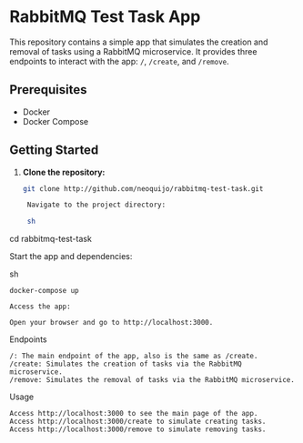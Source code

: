 # RabbitMQ Test Task App

This repository contains a simple app that simulates the creation and removal of tasks using a RabbitMQ microservice. It provides three endpoints to interact with the app: `/`, `/create`, and `/remove`.

## Prerequisites

- Docker
- Docker Compose

## Getting Started

1. **Clone the repository:**

   ```sh
   git clone http://github.com/neoquijo/rabbitmq-test-task.git

    Navigate to the project directory:

    sh

cd rabbitmq-test-task

Start the app and dependencies:

sh

    docker-compose up

    Access the app:

    Open your browser and go to http://localhost:3000.

Endpoints

    /: The main endpoint of the app, also is the same as /create.
    /create: Simulates the creation of tasks via the RabbitMQ microservice.
    /remove: Simulates the removal of tasks via the RabbitMQ microservice.

Usage

    Access http://localhost:3000 to see the main page of the app.
    Access http://localhost:3000/create to simulate creating tasks.
    Access http://localhost:3000/remove to simulate removing tasks.

